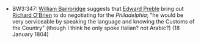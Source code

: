 - BW3:347: [William Bainbridge]() suggests that [Edward Preble]() bring out [Richard O'Brien]() to do negotiating for the *Philadelphia*; "he would be very serviceable by speaking the language and knowing the Customs of the Country" (though I think he only spoke Italian? not Arabic?) (18 January 1804)